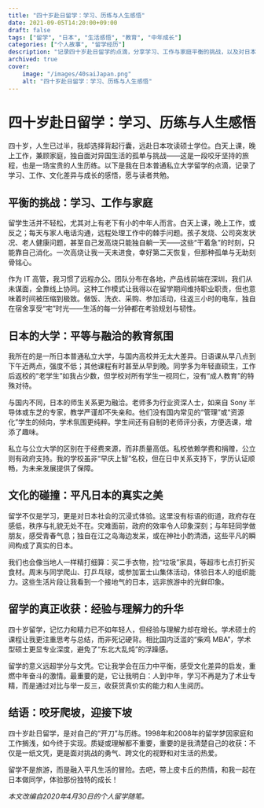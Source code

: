 ```yaml
---
title: "四十岁赴日留学：学习、历练与人生感悟"
date: 2021-09-05T14:20:00+09:00
draft: false
tags: ["留学", "日本", "生活感悟", "教育", "中年成长"]
categories: ["个人故事", "留学经历"]
description: "记录四十岁赴日留学的点滴，分享学习、工作与家庭平衡的挑战，以及对日本文化与教育的感悟。"
archived: true
cover:
    image: "/images/40saiJapan.png" 
    alt: "四十岁赴日留学：学习、历练与人生感悟"
---
```


# 四十岁赴日留学：学习、历练与人生感悟

四十岁，人生已过半，我却选择背起行囊，远赴日本攻读硕士学位。白天上课，晚上工作，兼顾家庭，独自面对异国生活的孤单与挑战——这是一段咬牙坚持的旅程，也是一场宝贵的人生历练。以下是我在日本普通私立大学留学的点滴，记录了学习、工作、文化差异与成长的感悟，愿与读者共勉。

## 平衡的挑战：学习、工作与家庭

留学生活并不轻松，尤其对上有老下有小的中年人而言。白天上课，晚上工作，或反之；每天与家人电话沟通，远程处理工作中的棘手问题。孩子发烧、公司突发状况、老人健康问题，甚至自己发高烧只能独自躺一天——这些“干着急”的时刻，只能靠自己消化。一次高烧让我一天未进食，幸好第二天恢复，但那种孤单与无助刻骨铭心。

作为 IT 高管，我习惯了远程办公。团队分布在各地，产品线前端在深圳，我们从未谋面，全靠线上协同。这种工作模式让我得以在留学期间维持职业职责，但也意味着时间被压缩到极致。做饭、洗衣、采购、参加活动，往返三小时的电车，独自在宿舍享受“宅”时光——生活的每一分钟都在考验规划与韧性。

## 日本的大学：平等与融洽的教育氛围

我所在的是一所日本普通私立大学，与国内高校并无太大差异。日语课从早八点到下午近两点，强度不低；其他课程有时甚至从早到晚。同学多为年轻直硕生，工作后返校的“老学生”如我占少数，但学校对所有学生一视同仁，没有“成人教育”的特殊对待。

与国内不同，日本的师生关系更为融洽。老师多为行业资深人士，如来自 Sony 半导体或东芝的专家，教学严谨却不失亲和。他们没有国内常见的“管理”或“资源化”学生的倾向，学术氛围更纯粹。学生间还有自制的老师评分表，方便选课，增添了趣味。

私立与公立大学的区别在于经费来源，而非质量高低。私校依赖学费和捐赠，公立则有政府支持。我的学校虽非“早庆上智”名校，但在日中关系支持下，学历认证顺畅，为未来发展提供了保障。

## 文化的碰撞：平凡日本的真实之美

留学不仅是学习，更是对日本社会的沉浸式体验。这里没有标语的街道，政府存在感低，秩序与礼貌无处不在。灾难面前，政府的效率令人印象深刻；与年轻同学做朋友，感受青春气息；独自在江之岛海边发呆，或在神社小酌清酒，这些平凡的瞬间构成了真实的日本。

我们也会像当地人一样精打细算：买二手衣物，捡“垃圾”家具，等超市七点打折买食材。周末与同学爬山、打乒乓球，或参加富士山集体活动，体验日本人的组织能力。这些生活片段让我看到一个接地气的日本，远非旅游中的光鲜印象。

## 留学的真正收获：经验与理解力的升华

四十岁留学，记忆力和精力已不如年轻人，但经验与理解力却在增长。学术硕士的课程让我更注重思考与总结，而非死记硬背。相比国内泛滥的“柴鸡 MBA”，学术型硕士更显专业深度，避免了“东北大乱炖”的浮躁感。

留学的意义远超学分与文凭。它让我学会在压力中平衡，感受文化差异的启发，重燃中年奋斗的激情。最重要的是，它让我明白：人到中年，学习不再是为了术业专精，而是通过对比与举一反三，收获货真价实的能力和人生阅历。

## 结语：咬牙爬坡，迎接下坡

四十岁赴日留学，是对自己的“开刀”与历练。1998年和2008年的留学梦因家庭和工作搁浅，如今终于实现。质疑或理解都不重要，重要的是我清楚自己的收获：不仅是一纸文凭，更是面对挑战的勇气、跨文化的视野和对生活的热爱。

留学不是旅游，而是融入平凡生活的冒险。去吧，带上皮卡丘的热情，和我一起在日本做同学，体验那份独特的成长！

*本文改编自2020年4月30日的个人留学随笔。*